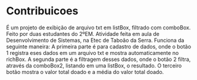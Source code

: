 # Contribuicoes
É um projeto de exibição de arquivo txt em listBox, filtrado com comboBox. Feito por duas estudantes do 2ºEM.
Atividade feita em aula de Desenvolvimento de Sistemas, na Etec de Taboão da Serra.
Funciona da seguinte maneira:
A primeira parte é para cadastro de dados, onde o botão 1 registra eses dados em um arquivo txt e mostra automaticamente no richBox.
A segunda parte é a filtragem desses dados, onde o botão 2 filtra, através da comboBox2, listando em uma listBox, o resultado.
O terceiro botão mostra o valor total doado e a média do valor total doado.
